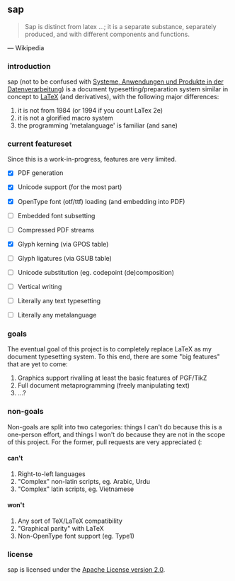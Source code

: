 ## sap

> Sap is distinct from latex ...; it is a separate substance, separately produced, and with different components and functions.

— Wikipedia


### introduction

sap (not to be confused with [Systeme, Anwendungen und Produkte in der Datenverarbeitung](https://www.sap.com)) is a document typesetting/preparation system similar in concept to [LaTeX](https://www.latex-project.org) (and derivatives), with the following major differences:

1. it is not from 1984 (or 1994 if you count LaTex 2e)
2. it is not a glorified macro system
3. the programming 'metalanguage' is familiar (and sane)

### current featureset

Since this is a work-in-progress, features are very limited.

- [x] PDF generation
- [x] Unicode support (for the most part)
- [x] OpenType font (otf/ttf) loading (and embedding into PDF)
- [ ] Embedded font subsetting
- [ ] Compressed PDF streams
- [x] Glyph kerning (via GPOS table)
- [ ] Glyph ligatures (via GSUB table)
- [ ] Unicode substitution (eg. codepoint (de)composition)
- [ ] Vertical writing
- [ ] Literally any text typesetting
- [ ] Literally any metalanguage


### goals

The eventual goal of this project is to completely replace LaTeX as my document typesetting system. To this end, there are some "big features" that are yet to come:

1. Graphics support rivalling at least the basic features of PGF/TikZ
2. Full document metaprogramming (freely manipulating text)
3. ...?

### non-goals
Non-goals are split into two categories: things I can't do because this is a one-person effort, and things I won't do because they are not in the scope of this project. For the former, pull requests are very appreciated (:

#### can't

1. Right-to-left languages
2. "Complex" non-latin scripts, eg. Arabic, Urdu
3. "Complex" latin scripts, eg. Vietnamese

#### won't

1. Any sort of TeX/LaTeX compatibility
2. "Graphical parity" with LaTeX
3. Non-OpenType font support (eg. Type1)


### license

sap is licensed under the [Apache License version 2.0](./LICENSE).




